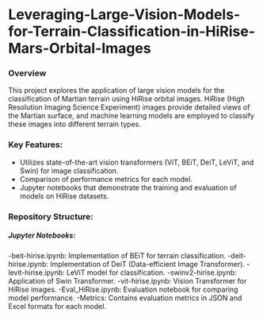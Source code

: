 # Leveraging-Large-Vision-Models-for-Terrain-Classification-in-HiRise-Mars-Orbital-Images
### Overview
This project explores the application of large vision models for the classification of Martian terrain using HiRise orbital images. HiRise (High Resolution Imaging Science Experiment) images provide detailed views of the Martian surface, and machine learning models are employed to classify these images into different terrain types.

### Key Features:
- Utilizes state-of-the-art vision transformers (ViT, BEiT, DeiT, LeViT, and Swin) for image classification.
- Comparison of performance metrics for each model.
- Jupyter notebooks that demonstrate the training and evaluation of models on HiRise datasets.
### Repository Structure:
##### Jupyter Notebooks:
-beit-hirise.ipynb: Implementation of BEiT for terrain classification.
-deit-hirise.ipynb: Implementation of DeiT (Data-efficient Image Transformer).
-levit-hirise.ipynb: LeViT model for classification.
-swinv2-hirise.ipynb: Application of Swin Transformer.
-vit-hirise.ipynb: Vision Transformer for HiRise images.
-Eval_HiRise.ipynb: Evaluation notebook for comparing model performance.
-Metrics: Contains evaluation metrics in JSON and Excel formats for each model.
